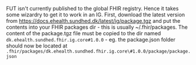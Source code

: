 FUT isn't currently published to the global FHIR registry. Hence it takes some wizardry to get it to work in an IG. First, download the latest version from https://docs.ehealth.sundhed.dk/latest/ig/package.tgz and put the contents into your FHIR packages dir - this is usually ~/.fhir/packages. The content of the package.tgz file must be copied to the dir named `dk.ehealth.sundhed.fhir.ig.core#1.0.0` - eg. the package.json folder should now be located at ` .fhir/packages/dk.ehealth.sundhed.fhir.ig.core\#1.0.0/package/package.json `
